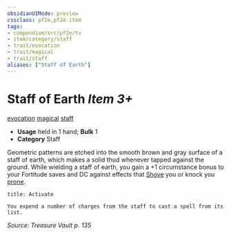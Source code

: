 ```yaml
---
obsidianUIMode: preview
cssclass: pf2e,pf2e-item
tags:
- compendium/src/pf2e/tv
- item/category/staff
- trait/evocation
- trait/magical
- trait/staff
aliases: ["Staff of Earth"]
---
```

# Staff of Earth *Item 3+*  
[evocation](rules/traits/evocation.md)  [magical](rules/traits/magical.md)  [staff](rules/traits/staff.md)  

- **Usage** held in 1 hand; **Bulk** 1
- **Category** Staff

Geometric patterns are etched into the smooth brown and gray surface of a staff of earth, which makes a solid thud whenever tapped against the ground. While wielding a staff of earth, you gain a +1 circumstance bonus to your Fortitude saves and DC against effects that [Shove](rules/actions/shove.md) you or knock you [prone](rules/conditions.md#Prone).

```ad-embed-ability
title: Activate

You expend a number of charges from the staff to cast a spell from its list.
```

*Source: Treasure Vault p. 135*